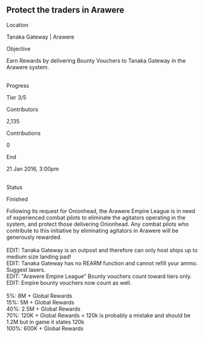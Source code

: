 ## Protect the traders in Arawere

Location

Tanaka Gateway \| Arawere

Objective

Earn Rewards by delivering Bounty Vouchers to Tanaka Gateway in the
Arawere system.

\
Progress

Tier 3/5

Contributors

2,135

Contributions

0

End

21 Jan 2016, 3:00pm

\
Status

Finished

Following its request for Onionhead, the Arawere Empire League is in
need of experienced combat pilots to eliminate the agitators operating
in the system, and protect those delivering Onionhead. Any combat pilots
who contribute to this initiative by eliminating agitators in Arawere
will be generously rewarded.\
\
EDIT: Tanaka Gateway is an outpost and therefore can only host ships up
to medium size landing pad!\
EDIT: Tanaka Gateway has no REARM function and cannot refill your ammo.
Suggest lasers.\
EDIT: \"Arawere Empire League\" Bounty vouchers count toward tiers
only.\
EDIT: Empire bounty vouchers now count as well.\
\
5%: 8M + Global Rewards\
15%: 5M + Global Rewards\
40%: 2.5M + Global Rewards\
70%: 120K + Global Rewards \< 120k is probably a mistake and should be
1.2M but in game it states 120k\
100%: 600K + Global Rewards
